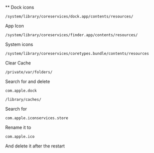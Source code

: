 **
Dock icons
```plaintext
/system/library/coreservices/dock.app/contents/resources/
```
App Icon
```plaintext
/system/library/coreservices/finder.app/contents/resources/
```
System icons 
```plaintext
/system/library/coreservices/coretypes.bundle/contents/resources
```
Clear Cache
```plaintext
/private/var/folders/
```
Search for and delete
```plaintext
com.apple.dock
```
```plaintext
/library/caches/
```
Search for
```plaintext
com.apple.iconservices.store
```
Rename it to 
```plaintext
com.apple.ico
```
And delete it after the restart 



